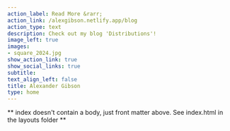 ```yaml
---
action_label: Read More &rarr;
action_link: /alexgibson.netlify.app/blog
action_type: text
description: Check out my blog 'Distributions'!
image_left: true
images:
- square_2024.jpg
show_action_link: true
show_social_links: true
subtitle: 
text_align_left: false
title: Alexander Gibson
type: home
---
```


** index doesn't contain a body, just front matter above.
See index.html in the layouts folder **
